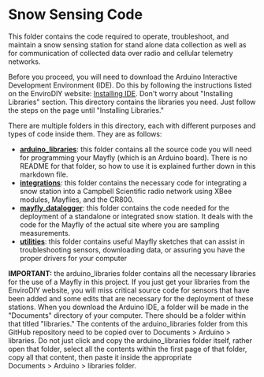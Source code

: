 # Snow Sensing Code

This folder contains the code required to operate, troubleshoot, and maintain a snow sensing station for stand alone data collection as well as for communication of collected data over radio and cellular telemetry networks.  

Before you proceed, you will need to download the Arduino Interactive Development Environment (IDE). Do this by following the instructions listed on the EnviroDIY website: [Installing IDE](https://www.envirodiy.org/mayfly/software/). Don't worry about "Installing Libraries" section. This directory contains the libraries you need. Just follow the steps on the page until "Installing Libraries." 

There are multiple folders in this directory, each with different purposes and types of code inside them. They are as follows:
- **[arduino_libraries](arduino_libraries)**: this folder contains all the source code you will need for programming your Mayfly (which is an Arduino board). There is no README for that folder, so how to use it is explained further down in this markdown file.
- **[integrations](integrations)**: this folder contains the necessary code for integrating a snow station into a Campbell Scientific radio network using XBee modules, Mayflies, and the CR800.
- **[mayfly_datalogger](mayfly_datalogger)**: this folder contains the code needed for the deployment of a standalone or integrated snow station. It deals with the code for the Mayfly of the actual site where you are sampling measurements.
- **[utilities](utilities)**: this folder contains useful Mayfly sketches that can assist in troubleshooting sensors, downloading data, or assuring you have the proper drivers for your computer

**IMPORTANT:** the arduino_libraries folder contains all the necessary libraries for the use of a Mayfly in this project. If you just get your libraries from the EnviroDIY website, you will miss critical source code for sensors that have been added and some edits that are necessary for the deployment of these stations. When you download the Arduino IDE, a folder will be made in the "Documents" directory of your computer. There should be a folder within that titled "libraries." The contents of the arduino_libraries folder from this GitHub repository need to be copied over to Documents > Arduino > libraries. Do not just click and copy the arduino_libraries folder itself, rather open that folder, select all the contents within the first page of that folder, copy all that content, then paste it inside the appropriate  
Documents > Arduino > libraries folder.

